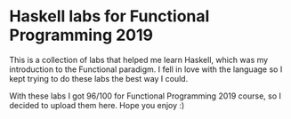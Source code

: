 # Haskell labs for Functional Programming 2019

This is a collection of labs that helped me learn Haskell, which was my introduction to the Functional paradigm. I fell in love with the language so I kept trying to do these labs the best way I could.

With these labs I got 96/100 for Functional Programming 2019 course, so I decided to upload them here. Hope you enjoy :)
